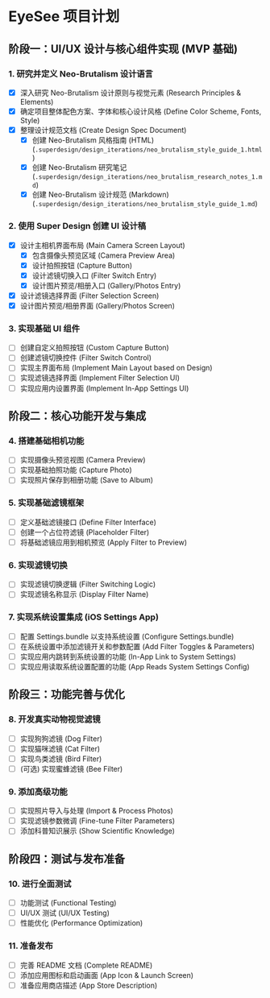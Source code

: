 # EyeSee 项目计划

## 阶段一：UI/UX 设计与核心组件实现 (MVP 基础)

### 1. 研究并定义 Neo-Brutalism 设计语言
- [x] 深入研究 Neo-Brutalism 设计原则与视觉元素 (Research Principles & Elements)
- [x] 确定项目整体配色方案、字体和核心设计风格 (Define Color Scheme, Fonts, Style)
- [x] 整理设计规范文档 (Create Design Spec Document)
  - [x] 创建 Neo-Brutalism 风格指南 (HTML) (`.superdesign/design_iterations/neo_brutalism_style_guide_1.html`)
  - [x] 创建 Neo-Brutalism 研究笔记 (`.superdesign/design_iterations/neo_brutalism_research_notes_1.md`)
  - [x] 创建 Neo-Brutalism 设计规范 (Markdown) (`.superdesign/design_iterations/neo_brutalism_style_guide_1.md`)

### 2. 使用 Super Design 创建 UI 设计稿
- [x] 设计主相机界面布局 (Main Camera Screen Layout)
  - [x] 包含摄像头预览区域 (Camera Preview Area)
  - [x] 设计拍照按钮 (Capture Button)
  - [x] 设计滤镜切换入口 (Filter Switch Entry)
  - [x] 设计图片预览/相册入口 (Gallery/Photos Entry)
- [x] 设计滤镜选择界面 (Filter Selection Screen)
- [x] 设计图片预览/相册界面 (Gallery/Photos Screen)

### 3. 实现基础 UI 组件
- [ ] 创建自定义拍照按钮 (Custom Capture Button)
- [ ] 创建滤镜切换控件 (Filter Switch Control)
- [ ] 实现主界面布局 (Implement Main Layout based on Design)
- [ ] 实现滤镜选择界面 (Implement Filter Selection UI)
- [ ] 实现应用内设置界面 (Implement In-App Settings UI)

## 阶段二：核心功能开发与集成

### 4. 搭建基础相机功能
- [ ] 实现摄像头预览视图 (Camera Preview)
- [ ] 实现基础拍照功能 (Capture Photo)
- [ ] 实现照片保存到相册功能 (Save to Album)

### 5. 实现基础滤镜框架
- [ ] 定义基础滤镜接口 (Define Filter Interface)
- [ ] 创建一个占位符滤镜 (Placeholder Filter)
- [ ] 将基础滤镜应用到相机预览 (Apply Filter to Preview)

### 6. 实现滤镜切换
- [ ] 实现滤镜切换逻辑 (Filter Switching Logic)
- [ ] 实现滤镜名称显示 (Display Filter Name)

### 7. 实现系统设置集成 (iOS Settings App)
- [ ] 配置 Settings.bundle 以支持系统设置 (Configure Settings.bundle)
- [ ] 在系统设置中添加滤镜开关和参数配置 (Add Filter Toggles & Parameters)
- [ ] 实现应用内跳转到系统设置的功能 (In-App Link to System Settings)
- [ ] 实现应用读取系统设置配置的功能 (App Reads System Settings Config)

## 阶段三：功能完善与优化

### 8. 开发真实动物视觉滤镜
- [ ] 实现狗狗滤镜 (Dog Filter)
- [ ] 实现猫咪滤镜 (Cat Filter)
- [ ] 实现鸟类滤镜 (Bird Filter)
- [ ] (可选) 实现蜜蜂滤镜 (Bee Filter)

### 9. 添加高级功能
- [ ] 实现照片导入与处理 (Import & Process Photos)
- [ ] 实现滤镜参数微调 (Fine-tune Filter Parameters)
- [ ] 添加科普知识展示 (Show Scientific Knowledge)

## 阶段四：测试与发布准备

### 10. 进行全面测试
- [ ] 功能测试 (Functional Testing)
- [ ] UI/UX 测试 (UI/UX Testing)
- [ ] 性能优化 (Performance Optimization)

### 11. 准备发布
- [ ] 完善 README 文档 (Complete README)
- [ ] 添加应用图标和启动画面 (App Icon & Launch Screen)
- [ ] 准备应用商店描述 (App Store Description)